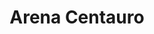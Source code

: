 ---
title: "Arena Centauro"
description: "Casa localizada no Pq. Ibirapuera com diversas acoes"
tags: ["ativacao", "interativo"]
company: "Nex Digital"
---